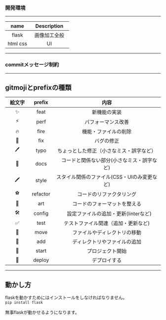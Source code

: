 ### 開発環境
---------------------------------------------------
| name | Description |
| :---: |   :---:    |
| flask | 画像加工全般　|
| html css | UI |
-------------------------------------------------
### commitメッセージ制約
------------------------------------------------
## gitmojiとprefixの種類
| 絵文字　| prefix | 内容 |
| :---: | :---:  | :---:
|  ✨   |  feat  | 新機能の実装　|
|  ⚡️    | perf  | パフォーマンス改善　|
|  🔥   | fire  | 機能・ファイルの削除 |
|  🐛   |  fix  | バグの修正　|
|  🖊️   |  typo  | ちょっとした修正（小さなミス・誤字など） |
|  📝   | docs  |　コードと関係ない部分(小さなミス・誤字など)|
|  🖍️   | style  | スタイル関係のファイル(CSS・UIのみ変更など)|
|  ⚽️   | refactor | コードのリファクタリング　|
|  🎨   | art     | コードのフォーマットを整える　|
|  🛠️   | config  |　設定ファイルの追加・更新(linterなど)|
|  ✅　 | test   | テストファイル関連（追加・更新など)|
|  🚚   | move  | ファイルやディレクトリの移動|
|  📩   | add   | ディレクトリやファイルの追加|
| 🎉   | start  | プロジェクト開始  |
|🚀　 | deploy | デプロイする　|

------------------------------------------------------------
## 動かし方
flaskを動かすためにはインストールをしなければなりません。<br>
```pip install flask``` <br>

無事flaskが動かせるようになります。











